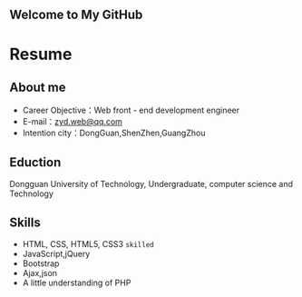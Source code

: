 ## Welcome to My GitHub

# Resume
## About me
- Career Objective：Web front - end development engineer
- E-mail：zyd.web@qq.com
- Intention city：DongGuan,ShenZhen,GuangZhou

## Eduction
  Dongguan University of Technology, Undergraduate, computer science and Technology

## Skills
 - HTML, CSS, HTML5, CSS3  `skilled`
 - JavaScript,jQuery
 - Bootstrap
 - Ajax,json
 - A little understanding of PHP

